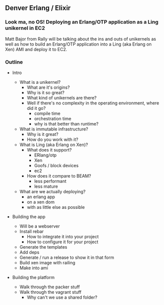 ## Denver Erlang / Elixir

### Look ma, no OS! Deploying an Erlang/OTP application as a Ling unikernel in EC2

Matt Bajor from Rally will be talking about the ins and outs of unikernels as
well as how to build an Erlang/OTP application into a Ling (aka Erlang on Xen)
AMI and deploy it to EC2. 

### Outline

- Intro
  - What is a unikernel?
    - What are it's origins?
    - Why is it so great?
    - What kind of unikernels are there?
    - Well if there's no complexity in the operating environment, where did it go?
      - compile time
      - orchestration time
      - why is that better than runtime?
  - What is immutable infrastructure?
    - Why is it great?
    - How do you work with it?
  - What is Ling (aka Erlang on Xen)?
    - What does it support?
      - ERlang/otp
      - Xen
      - Goofs / block devices
      - ec2
    - How does it compare to BEAM?
      - less performant
      - less mature
  - What are we actually deploying?
    - an erlang app
    - on a xen dom
    - with as little else as possible
    
- Building the app
  - Will be a webserver
  - Install rebar
    - How to integrate it into your project
    - How to configure it for your project
  - Generate the templates
  - Add deps
  - Generate / run a release to show it in that form
  - Build xen image with railing
  - Make into ami
- Building the platform
  - Walk through the packer stuff
  - Walk through the vagrant stuff
    - Why can't we use a shared folder?